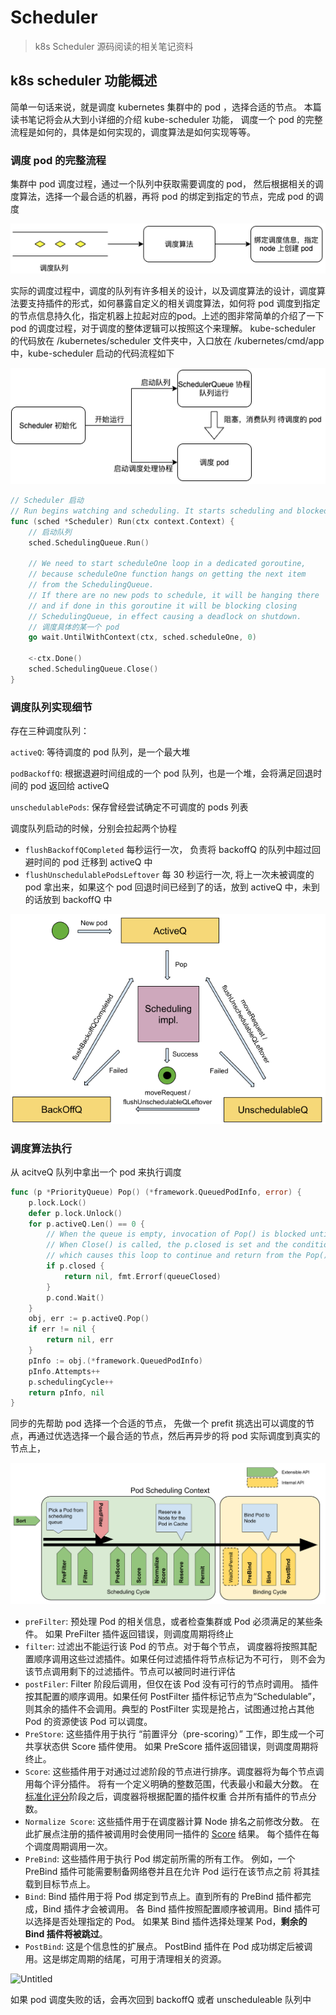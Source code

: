 # Scheduler

> k8s Scheduler 源码阅读的相关笔记资料
> 

## k8s scheduler 功能概述

简单一句话来说，就是调度 kubernetes 集群中的 pod ，选择合适的节点。 本篇读书笔记将会从大到小详细的介绍 kube-scheduler 功能， 调度一个 pod 的完整流程是如何的，具体是如何实现的，调度算法是如何实现等等。

### 调度 pod 的完整流程

集群中 pod 调度过程，通过一个队列中获取需要调度的 pod， 然后根据相关的调度算法，选择一个最合适的机器，再将 pod 的绑定到指定的节点，完成 pod 的调度

![Untitled](../pics/scheduler/1.png)

实际的调度过程中，调度的队列有许多相关的设计，以及调度算法的设计，调度算法要支持插件的形式，如何暴露自定义的相关调度算法，如何将 pod 调度到指定的节点信息持久化，指定机器上拉起对应的pod。上述的图非常简单的介绍了一下 pod 的调度过程，对于调度的整体逻辑可以按照这个来理解。 kube-scheduler 的代码放在 /kubernetes/scheduler 文件夹中，入口放在 /kubernetes/cmd/app 中，kube-scheduler 启动的代码流程如下

![Untitled](../pics/scheduler/2.png)

```go
// Scheduler 启动
// Run begins watching and scheduling. It starts scheduling and blocked until the context is done.
func (sched *Scheduler) Run(ctx context.Context) {
	// 启动队列
	sched.SchedulingQueue.Run()

	// We need to start scheduleOne loop in a dedicated goroutine,
	// because scheduleOne function hangs on getting the next item
	// from the SchedulingQueue.
	// If there are no new pods to schedule, it will be hanging there
	// and if done in this goroutine it will be blocking closing
	// SchedulingQueue, in effect causing a deadlock on shutdown.
	// 调度具体的某一个 pod 
	go wait.UntilWithContext(ctx, sched.scheduleOne, 0)

	<-ctx.Done()
	sched.SchedulingQueue.Close()
}
```

### 调度队列实现细节

存在三种调度队列：

`activeQ`: 等待调度的 pod 队列，是一个最大堆

`podBackoffQ`:  根据退避时间组成的一个 pod 队列，也是一个堆，会将满足回退时间的 pod 返回给 activeQ

`unschedulablePods`:  保存曾经尝试确定不可调度的 pods 列表

调度队列启动的时候，分别会拉起两个协程

- `flushBackoffQCompleted` 每秒运行一次， 负责将 backoffQ 的队列中超过回避时间的 pod 迁移到 activeQ 中
- `flushUnschedulablePodsLeftover` 每 30 秒运行一次, 将上一次未被调度的 pod 拿出来，如果这个 pod 回退时间已经到了的话，放到 activeQ 中，未到的话放到 backoffQ 中

![Untitled](../pics/scheduler/3.png)

### 调度算法执行

从 acitveQ 队列中拿出一个 pod 来执行调度

```go
func (p *PriorityQueue) Pop() (*framework.QueuedPodInfo, error) {
	p.lock.Lock()
	defer p.lock.Unlock()
	for p.activeQ.Len() == 0 {
		// When the queue is empty, invocation of Pop() is blocked until new item is enqueued.
		// When Close() is called, the p.closed is set and the condition is broadcast,
		// which causes this loop to continue and return from the Pop().
		if p.closed {
			return nil, fmt.Errorf(queueClosed)
		}
		p.cond.Wait()
	}
	obj, err := p.activeQ.Pop()
	if err != nil {
		return nil, err
	}
	pInfo := obj.(*framework.QueuedPodInfo)
	pInfo.Attempts++
	p.schedulingCycle++
	return pInfo, nil
}
```

同步的先帮助 pod 选择一个合适的节点， 先做一个 prefit 挑选出可以调度的节点，再通过优选选择一个最合适的节点，然后再异步的将 pod 实际调度到真实的节点上， 

![Untitled](../pics/scheduler/4.png)

- `preFilter`: 预处理 Pod 的相关信息，或者检查集群或 Pod 必须满足的某些条件。 如果 PreFilter 插件返回错误，则调度周期将终止
- `filter`: 过滤出不能运行该 Pod 的节点。对于每个节点， 调度器将按照其配置顺序调用这些过滤插件。如果任何过滤插件将节点标记为不可行， 则不会为该节点调用剩下的过滤插件。节点可以被同时进行评估
- `postFiler`: Filter 阶段后调用，但仅在该 Pod 没有可行的节点时调用。 插件按其配置的顺序调用。如果任何 PostFilter 插件标记节点为“Schedulable”， 则其余的插件不会调用。典型的 PostFilter 实现是抢占，试图通过抢占其他 Pod 的资源使该 Pod 可以调度。
- `PreStore`: 这些插件用于执行 “前置评分（pre-scoring）” 工作，即生成一个可共享状态供 Score 插件使用。 如果 PreScore 插件返回错误，则调度周期将终止。
- `Score`: 这些插件用于对通过过滤阶段的节点进行排序。调度器将为每个节点调用每个评分插件。 将有一个定义明确的整数范围，代表最小和最大分数。 在[标准化评分](https://kubernetes.io/zh-cn/docs/concepts/scheduling-eviction/scheduling-framework/#normalize-scoring)阶段之后，调度器将根据配置的插件权重 合并所有插件的节点分数。
- `Normalize Score`: 这些插件用于在调度器计算 Node 排名之前修改分数。 在此扩展点注册的插件被调用时会使用同一插件的 [Score](https://kubernetes.io/zh-cn/docs/concepts/scheduling-eviction/scheduling-framework/#scoring) 结果。 每个插件在每个调度周期调用一次。
- `PreBind`: 这些插件用于执行 Pod 绑定前所需的所有工作。 例如，一个 PreBind 插件可能需要制备网络卷并且在允许 Pod 运行在该节点之前 将其挂载到目标节点上。
- `Bind`: Bind 插件用于将 Pod 绑定到节点上。直到所有的 PreBind 插件都完成，Bind 插件才会被调用。 各 Bind 插件按照配置顺序被调用。Bind 插件可以选择是否处理指定的 Pod。 如果某 Bind 插件选择处理某 Pod，**剩余的 Bind 插件将被跳过**。
- `PostBind`: 这是个信息性的扩展点。 PostBind 插件在 Pod 成功绑定后被调用。这是绑定周期的结尾，可用于清理相关的资源。

![Untitled](https://s3-us-west-2.amazonaws.com/secure.notion-static.com/bc5386d1-5680-42f2-96d8-a654f3ea15fe/Untitled.png)

如果 pod 调度失败的话，会再次回到 backoffQ 或者 unscheduleable 队列中